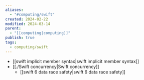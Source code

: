 ```yaml
---
aliases:
  - "#computing/swift"
created: 2024-02-22
modified: 2024-03-14
parent:
  - "[[computing|computing]]"
publish: true
tags:
  - computing/swift
---
```


- [[swift implicit member syntax|swift implicit member syntax]]
- [[./Swift concurrency|Swift concurrency]]
  - [[swift 6 data race safety|swift 6 data race safety]]